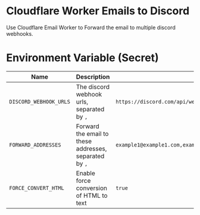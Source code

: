 # Cloudflare Worker Emails to Discord

Use Cloudflare Email Worker to Forward the email to multiple discord webhooks.

# Environment Variable (Secret)

| Name                   | Description                                            | Example                                                                               |
| ---------------------- |------------------------------------------------------- | ------------------------------------------------------------------------------------- |
| `DISCORD_WEBHOOK_URLS` | The discord webhook urls, separated by `,`             | `https://discord.com/api/webhooks/example1,https://discord.com/api/webhooks/example2` |
| `FORWARD_ADDRESSES`    | Forward the email to these addresses, separated by `,` | `example1@example1.com,example2@example2.com`                                         |
| `FORCE_CONVERT_HTML `  | Enable force conversion of HTML to text                | `true`                                                                                |
